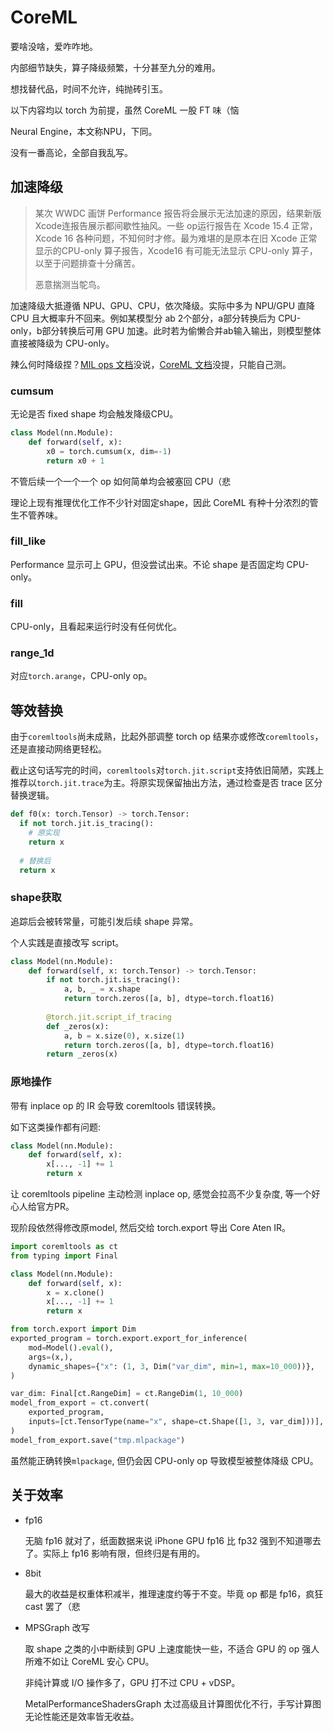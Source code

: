 # CoreML

要啥没啥，爱咋咋地。

内部细节缺失，算子降级频繁，十分甚至九分的难用。

想找替代品，时间不允许，纯抛砖引玉。

以下内容均以 torch 为前提，虽然 CoreML 一股 FT 味（恼

Neural Engine，本文称NPU，下同。

没有一番高论，全部自我乱写。



## 加速降级

> 某次 WWDC 画饼 Performance 报告将会展示无法加速的原因，结果新版Xcode连报告展示都间歇性抽风。一些 op运行报告在 Xcode 15.4 正常，Xcode 16 各种问题，不知何时才修。最为难堪的是原本在旧 Xcode 正常显示的CPU-only 算子报告，Xcode16 有可能无法显示 CPU-only 算子，以至于问题排查十分痛苦。
>
> 恶意揣测当鸵鸟。

加速降级大抵遵循 NPU、GPU、CPU，依次降级。实际中多为 NPU/GPU 直降 CPU 且大概率升不回来。例如某模型分 ab 2个部分，a部分转换后为 CPU-only，b部分转换后可用 GPU 加速。此时若为偷懒合并ab输入输出，则模型整体直接被降级为 CPU-only。

辣么何时降级捏？[MIL ops 文档](https://apple.github.io/coremltools/source/coremltools.converters.mil.mil.ops.defs.html)没说，[CoreML 文档](https://developer.apple.com/documentation/coreml/)没提，只能自己测。



### cumsum

无论是否 fixed shape 均会触发降级CPU。

```python
class Model(nn.Module):
    def forward(self, x):
        x0 = torch.cumsum(x, dim=-1)
        return x0 + 1
```

不管后续一个一个一个 op 如何简单均会被塞回 CPU（悲

理论上现有推理优化工作不少针对固定shape，因此 CoreML 有种十分浓烈的管生不管养味。



### fill_like

Performance 显示可上 GPU，但没尝试出来。不论 shape 是否固定均 CPU-only。



### fill

CPU-only，且看起来运行时没有任何优化。



### range_1d

对应`torch.arange`，CPU-only op。



## 等效替换

由于`coremltools`尚未成熟，比起外部调整 torch op 结果亦或修改`coremltools`，还是直接动网络更轻松。

截止这句话写完的时间，`coremltools`对`torch.jit.script`支持依旧简陋，实践上推荐以`torch.jit.trace`为主。将原实现保留抽出方法，通过检查是否 trace 区分替换逻辑。

```python
def f0(x: torch.Tensor) -> torch.Tensor:
  if not torch.jit.is_tracing():
    # 原实现
    return x
  
  # 替换后
  return x
```



### shape获取

追踪后会被转常量，可能引发后续 shape 异常。

个人实践是直接改写 script。

```python
class Model(nn.Module):
    def forward(self, x: torch.Tensor) -> torch.Tensor:
        if not torch.jit.is_tracing():
            a, b, _ = x.shape
            return torch.zeros([a, b], dtype=torch.float16)
        
        @torch.jit.script_if_tracing
        def _zeros(x):
            a, b = x.size(0), x.size(1)
            return torch.zeros([a, b], dtype=torch.float16)
        return _zeros(x)
```



### 原地操作

带有 inplace op 的 IR 会导致 coremltools 错误转换。

如下这类操作都有问题:

```python
class Model(nn.Module):
    def forward(self, x):
        x[..., -1] += 1 
        return x
```

让 coremltools pipeline 主动检测 inplace op, 感觉会拉高不少复杂度, 等一个好心人给官方PR。

现阶段依然得修改原model, 然后交给 torch.export 导出 Core Aten IR。

```python
import coremltools as ct
from typing import Final

class Model(nn.Module):
    def forward(self, x):
        x = x.clone()
        x[..., -1] += 1 
        return x

from torch.export import Dim
exported_program = torch.export.export_for_inference(
    mod=Model().eval(), 
    args=(x,),
    dynamic_shapes={"x": (1, 3, Dim("var_dim", min=1, max=10_000))},
)

var_dim: Final[ct.RangeDim] = ct.RangeDim(1, 10_000)
model_from_export = ct.convert(
    exported_program,
    inputs=[ct.TensorType(name="x", shape=ct.Shape([1, 3, var_dim]))],
)
model_from_export.save("tmp.mlpackage")
```

虽然能正确转换`mlpackage`, 但仍会因 CPU-only op 导致模型被整体降级 CPU。

## 关于效率

- fp16

  无脑 fp16 就对了，纸面数据来说 iPhone GPU fp16 比 fp32 强到不知道哪去了。实际上 fp16 影响有限，但终归是有用的。

- 8bit

  最大的收益是权重体积减半，推理速度约等于不变。毕竟 op 都是 fp16，疯狂 cast 罢了（悲

- MPSGraph 改写

  取 shape 之类的小中断续到 GPU 上速度能快一些，不适合 GPU 的 op 强人所难不如让 CoreML 安心 CPU。

  非纯计算或 I/O 操作多了，GPU 打不过 CPU + vDSP。

  MetalPerformanceShadersGraph 太过高级且计算图优化不行，手写计算图无论性能还是效率皆无收益。

